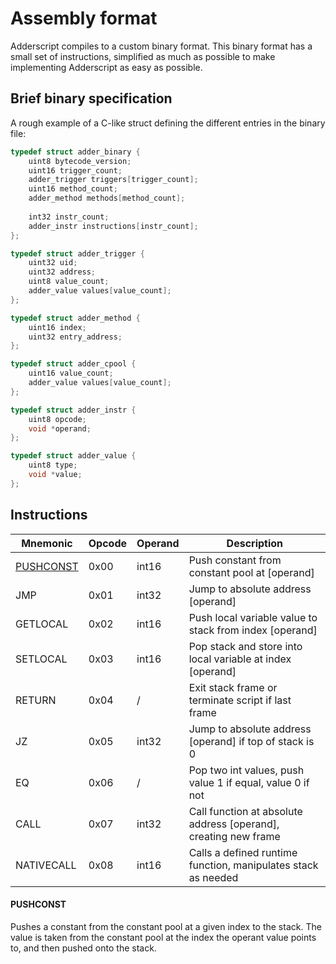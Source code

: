 # Assembly format
Adderscript compiles to a custom binary format. This binary format has a small set of instructions, simplified as much
as possible to make implementing Adderscript as easy as possible.

## Brief binary specification
A rough example of a C-like struct defining the different entries in the binary file:
```c
typedef struct adder_binary {
    uint8 bytecode_version;
    uint16 trigger_count;
    adder_trigger triggers[trigger_count];
    uint16 method_count;
    adder_method methods[method_count];
    
    int32 instr_count;
    adder_instr instructions[instr_count];
};

typedef struct adder_trigger {
    uint32 uid;
    uint32 address;
    uint8 value_count;
    adder_value values[value_count];
};

typedef struct adder_method {
    uint16 index;
    uint32 entry_address;
};

typedef struct adder_cpool {
    uint16 value_count;
    adder_value values[value_count];
};

typedef struct adder_instr {
    uint8 opcode;
    void *operand;
};

typedef struct adder_value {
    uint8 type;
    void *value;
};
```

## Instructions
| Mnemonic | Opcode | Operand | Description |
| -------- | ------ | ------- | ----------- |
| [PUSHCONST](#PUSHCONST) | 0x00   | int16    | Push constant from constant pool at [operand] |
| JMP | 0x01 | int32 | Jump to absolute address [operand] |
| GETLOCAL | 0x02 | int16 | Push local variable value to stack from index [operand] |
| SETLOCAL | 0x03 | int16 | Pop stack and store into local variable at index [operand] |
| RETURN | 0x04 | / | Exit stack frame or terminate script if last frame |
| JZ | 0x05 | int32 | Jump to absolute address [operand] if top of stack is 0 |
| EQ | 0x06 | / | Pop two int values, push value 1 if equal, value 0 if not |
| CALL | 0x07 | int32 | Call function at absolute address [operand], creating new frame |
| NATIVECALL | 0x08 | int16 | Calls a defined runtime function, manipulates stack as needed |

#### PUSHCONST
Pushes a constant from the constant pool at a given index to the stack. The value is taken from the constant pool 
at the index the operant value points to, and then pushed onto the stack.

